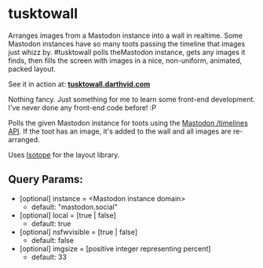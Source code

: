 # tusktowall
Arranges images from a Mastodon instance into a wall in realtime. Some Mastodon instances have so many toots passing the timeline that images just whizz by. #tusktowall polls theMastodon instance, gets any images it finds, then fills the screen with images in a nice, non-uniform, animated, packed layout.

See it in action at:
**[tusktowall.darthvid.com](http://tusktowall.darthvid.com)**

Nothing fancy. Just something for me to learn some front-end development. I've never done any front-end code before! :P

Polls the given Mastodon instance for toots using the [Mastodon /timelines API](https://github.com/tootsuite/documentation/blob/master/Using-the-API/API.md#timelines). If the toot has an image, it's added to the wall and all images are re-arranged.

Uses [Isotope](http://isotope.metafizzy.co/) for the layout library.

## Query Params:
* [optional] instance = \<Mastodon instance domain\>
	* default: "mastodon.social"
* [optional] local = [true | false]
	* default: true
* [optional] nsfwvisible = [true | false]
	* default: false
* [optional] imgsize = [positive integer representing percent]
	* default: 33
